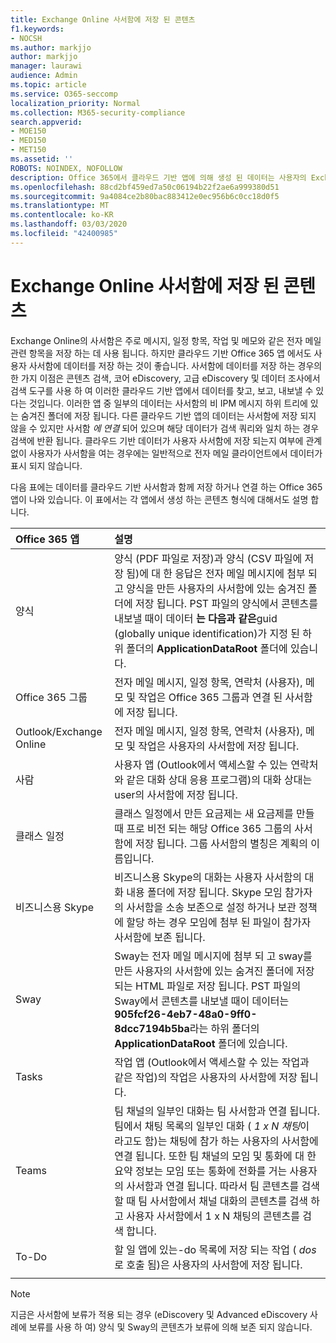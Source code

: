 ```yaml
---
title: Exchange Online 사서함에 저장 된 콘텐츠
f1.keywords:
- NOCSH
ms.author: markjjo
author: markjjo
manager: laurawi
audience: Admin
ms.topic: article
ms.service: O365-seccomp
localization_priority: Normal
ms.collection: M365-security-compliance
search.appverid:
- MOE150
- MED150
- MET150
ms.assetid: ''
ROBOTS: NOINDEX, NOFOLLOW
description: Office 365에서 클라우드 기반 앱에 의해 생성 된 데이터는 사용자의 Exchange Online 사서함에 저장 되거나 연결 됩니다.
ms.openlocfilehash: 88cd2bf459ed7a50c06194b22f2ae6a999380d51
ms.sourcegitcommit: 9a4084ce2b80bac883412e0ec956b6c0cc18d0f5
ms.translationtype: MT
ms.contentlocale: ko-KR
ms.lasthandoff: 03/03/2020
ms.locfileid: "42400985"
---
```

# <a name="content-stored-in-exchange-online-mailboxes"></a>Exchange Online 사서함에 저장 된 콘텐츠

Exchange Online의 사서함은 주로 메시지, 일정 항목, 작업 및 메모와 같은 전자 메일 관련 항목을 저장 하는 데 사용 됩니다. 하지만 클라우드 기반 Office 365 앱 에서도 사용자 사서함에 데이터를 저장 하는 것이 좋습니다. 사서함에 데이터를 저장 하는 경우의 한 가지 이점은 콘텐츠 검색, 코어 eDiscovery, 고급 eDiscovery 및 데이터 조사에서 검색 도구를 사용 하 여 이러한 클라우드 기반 앱에서 데이터를 찾고, 보고, 내보낼 수 있다는 것입니다. 이러한 앱 중 일부의 데이터는 사서함의 비 IPM 메시지 하위 트리에 있는 숨겨진 폴더에 저장 됩니다. 다른 클라우드 기반 앱의 데이터는 사서함에 저장 되지 않을 수 있지만 사서함 _에_ _연결_ 되어 있으며 해당 데이터가 검색 쿼리와 일치 하는 경우 검색에 반환 됩니다. 클라우드 기반 데이터가 사용자 사서함에 저장 되는지 여부에 관계 없이 사용자가 사서함을 여는 경우에는 일반적으로 전자 메일 클라이언트에서 데이터가 표시 되지 않습니다.

다음 표에는 데이터를 클라우드 기반 사서함과 함께 저장 하거나 연결 하는 Office 365 앱이 나와 있습니다. 이 표에서는 각 앱에서 생성 하는 콘텐츠 형식에 대해서도 설명 합니다.

|Office 365 앱|설명|
|:---------|:---------|
|양식|양식 (PDF 파일로 저장)과 양식 (CSV 파일에 저장 됨)에 대 한 응답은 전자 메일 메시지에 첨부 되 고 양식을 만든 사용자의 사서함에 있는 숨겨진 폴더에 저장 됩니다. PST 파일의 양식에서 콘텐츠를 내보낼 때이 데이터 **는 다음과 같은**guid (globally unique identification)가 지정 된 하위 폴더의 **ApplicationDataRoot** 폴더에 있습니다.|
|Office 365 그룹|전자 메일 메시지, 일정 항목, 연락처 (사용자), 메모 및 작업은 Office 365 그룹과 연결 된 사서함에 저장 됩니다.|
|Outlook/Exchange Online|전자 메일 메시지, 일정 항목, 연락처 (사용자), 메모 및 작업은 사용자의 사서함에 저장 됩니다.|
|사람|사용자 앱 (Outlook에서 액세스할 수 있는 연락처와 같은 대화 상대 응용 프로그램)의 대화 상대는 user의 사서함에 저장 됩니다.|
|클래스 일정|클래스 일정에서 만든 요금제는 새 요금제를 만들 때 프로 비전 되는 해당 Office 365 그룹의 사서함에 저장 됩니다. 그룹 사서함의 별칭은 계획의 이름입니다.|
|비즈니스용 Skype|비즈니스용 Skype의 대화는 사용자 사서함의 대화 내용 폴더에 저장 됩니다. Skype 모임 참가자의 사서함을 소송 보존으로 설정 하거나 보관 정책에 할당 하는 경우 모임에 첨부 된 파일이 참가자 사서함에 보존 됩니다.|
|Sway|Sway는 전자 메일 메시지에 첨부 되 고 sway를 만든 사용자의 사서함에 있는 숨겨진 폴더에 저장 되는 HTML 파일로 저장 됩니다. PST 파일의 Sway에서 콘텐츠를 내보낼 때이 데이터는 **905fcf26-4eb7-48a0-9ff0-8dcc7194b5ba**라는 하위 폴더의 **ApplicationDataRoot** 폴더에 있습니다.|
|Tasks|작업 앱 (Outlook에서 액세스할 수 있는 작업과 같은 작업)의 작업은 사용자의 사서함에 저장 됩니다.|
|Teams|팀 채널의 일부인 대화는 팀 사서함과 연결 됩니다. 팀에서 채팅 목록의 일부인 대화 ( *1 x N 채팅*이 라고도 함)는 채팅에 참가 하는 사용자의 사서함에 연결 됩니다. 또한 팀 채널의 모임 및 통화에 대 한 요약 정보는 모임 또는 통화에 전화를 거는 사용자의 사서함과 연결 됩니다. 따라서 팀 콘텐츠를 검색할 때 팀 사서함에서 채널 대화의 콘텐츠를 검색 하 고 사용자 사서함에서 1 x N 채팅의 콘텐츠를 검색 합니다.| 
|To-Do|할 일 앱에 있는-do 목록에 저장 되는 작업 ( *dos*로 호출 됨)은 사용자의 사서함에 저장 됩니다.|
||||

> [!NOTE]
> 지금은 사서함에 보류가 적용 되는 경우 (eDiscovery 및 Advanced eDiscovery 사례에 보류를 사용 하 여) 양식 및 Sway의 콘텐츠가 보류에 의해 보존 되지 않습니다. 
